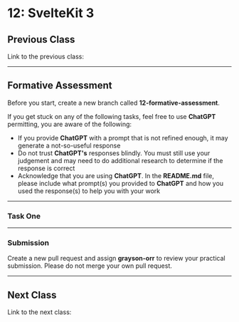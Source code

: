 # 12: SvelteKit 3

## Previous Class

Link to the previous class:

---

## Formative Assessment

Before you start, create a new branch called **12-formative-assessment**.

If you get stuck on any of the following tasks, feel free to use **ChatGPT** permitting, you are aware of the following:

- If you provide **ChatGPT** with a prompt that is not refined enough, it may generate a not-so-useful response
- Do not trust **ChatGPT's** responses blindly. You must still use your judgement and may need to do additional research to determine if the response is correct
- Acknowledge that you are using **ChatGPT**. In the **README.md** file, please include what prompt(s) you provided to **ChatGPT** and how you used the response(s) to help you with your work

---

### Task One

---

### Submission

Create a new pull request and assign **grayson-orr** to review your practical submission. Please do not merge your own pull request.

---

## Next Class

Link to the next class:
